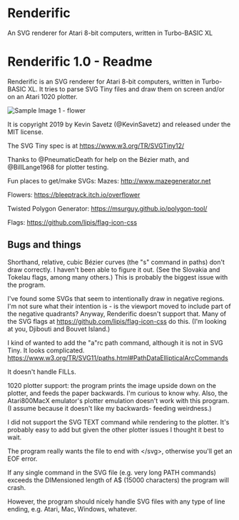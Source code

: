 # Renderific
An SVG renderer for Atari 8-bit computers, written in Turbo-BASIC XL

Renderific 1.0 - Readme
===================
Renderific is an SVG renderer for Atari 8-bit computers, written in Turbo-BASIC XL. It tries to parse SVG Tiny files and draw them on screen and/or on an Atari 1020 plotter.

![Sample Image 1 - flower](https://github.com/savetz/Renderific/blob/master/sample_images/renderific1.png)

It is copyright 2019 by Kevin Savetz (@KevinSavetz) and released under the MIT license.

The SVG Tiny spec is at https://www.w3.org/TR/SVGTiny12/ 

Thanks to @PneumaticDeath for help on the Bézier math, and @BillLange1968 for plotter testing.

Fun places to get/make SVGs:
Mazes: http://www.mazegenerator.net

Flowers: https://bleeptrack.itch.io/overflower

Twisted Polygon Generator: https://msurguy.github.io/polygon-tool/

Flags: https://github.com/lipis/flag-icon-css

Bugs and things
---------------
Shorthand, relative, cubic Bézier curves (the "s" command in paths) don't draw correctly. I haven't been able to figure it out. (See the Slovakia and Tokelau flags, among many others.)  This is probably the biggest issue with the program.

I've found some SVGs that seem to intentionally draw in negative regions. I'm not sure what their intention is - is the viewport moved to include part of the negative quadrants? Anyway, Renderific doesn't support that. Many of the SVG flags at https://github.com/lipis/flag-icon-css do this. (I'm looking at you, Djibouti and Bouvet Island.)

I kind of wanted to add the "a"rc path command, although it is not in SVG Tiny. It looks complicated.
https://www.w3.org/TR/SVG11/paths.html#PathDataEllipticalArcCommands

It doesn't handle FILLs. 

1020 plotter support: the program prints the image upside down on the plotter, and feeds the paper backwards. I'm curious to know why. Also, the Atari800MacX emulator's plotter
emulation doesn't work with this program. (I assume because it doesn't like my backwards-
feeding weirdness.)

I did not support the SVG TEXT command while rendering to the plotter. It's probably easy to add but given the other plotter issues I thought it best to wait.

The program really wants the file to end with &lt;/svg&gt;, otherwise you'll get an EOF error.

If any single command in the SVG file (e.g. very long PATH commands) exceeds the DIMensioned length of A$ (15000 characters) the program will crash.

However, the program should nicely handle SVG files with any type of line ending, e.g. Atari, Mac, Windows, whatever.
